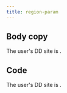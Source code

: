 ```yaml
---
title: region-param
---
```

<div id="mdoc-content" class="customizable"><article>
  <h2 id="body-copy">Body copy</h2>
  <p>
    The user's DD site is
    <span
      class="mdoc js-region-param region-param"
      data-region-param="dd_site"
    ></span
    >.
  </p>
  <h2 id="code">Code</h2>
  <p>
    The user's DD site is
    <code
      class="mdoc js-region-param region-param"
      data-region-param="dd_site"
    ></code
    >.
  </p>
</article>
</div>
<div x-init='const initPage = () => clientPrefsManager.initialize({}); if (document.readyState === "complete" || document.readyState === "interactive") {  setTimeout(initPage, 1);} else {  document.addEventListener("DOMContentLoaded", initPage);}'></div>